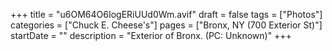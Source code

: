 +++
title = "u6OM64O6IogERiUUd0Wm.avif"
draft = false
tags = ["Photos"]
categories = ["Chuck E. Cheese's"]
pages = ["Bronx, NY (700 Exterior St)"]
startDate = ""
description = "Exterior of Bronx. (PC: Unknown)"
+++
